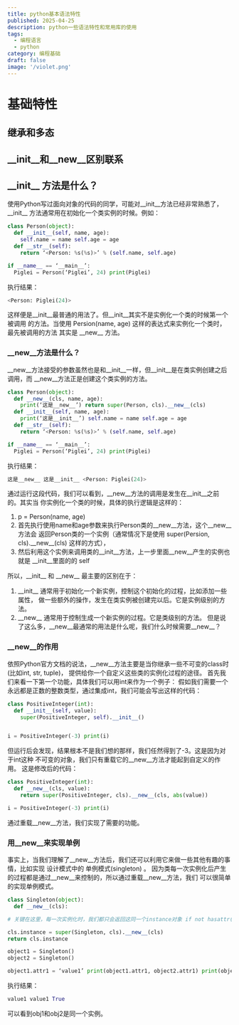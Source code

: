 ```yaml
---
title: python基本语法特性
published: 2025-04-25
description: python一些语法特性和常用库的使用
tags:
  - 编程语言
  - python
category: 编程基础
draft: false
image: '/violet.png'
---
```


# 基础特性

## 继承和多态




## \_\_init\_\_和\_\_new\_\_区别联系

##  \_\_init\_\_ 方法是什么？


使用Python写过面向对象的代码的同学，可能对\_\_init\_\_方法已经非常熟悉了，\_\_init\_\_ 方法通常用在初始化一个类实例的时候。例如：

```python
class Person(object):
  def __init__(self, name, age):
    self.name = name self.age = age
  def __str__(self):
    return ‘<Person: %s(%s)>’ % (self.name, self.age)

if __name__ == ‘__main__’:
  Piglei = Person(‘Piglei’, 24) print(Piglei)
```

执行结果：

```python
<Person: Piglei(24)>
```

这样便是\_\_init\_\_最普通的用法了。但\_\_init\_\_其实不是实例化一个类的时候第一个被调用 的方法。当使用 Persion(name, age) 这样的表达式来实例化一个类时，最先被调用的方法 其实是 \_\_new\_\_ 方法。

### \_\_new\_\_方法是什么？

\_\_new\_\_方法接受的参数虽然也是和\_\_init\_\_一样，但\_\_init\_\_是在类实例创建之后调用，而 \_\_new\_\_方法正是创建这个类实例的方法。

```python
class Person(object):
  def __new__(cls, name, age):
    print(‘这是__new__’) return super(Person, cls).__new__(cls)
  def __init__(self, name, age):
    print(‘这是__init__’) self.name = name self.age = age
  def __str__(self):
    return ‘<Person: %s(%s)>’ % (self.name, self.age)

if __name__ == ‘__main__’:
  Piglei = Person(‘Piglei’, 24) print(Piglei)
```

执行结果：

```python
这是__new__ 这是__init__ <Person: Piglei(24)>
```

通过运行这段代码，我们可以看到，\_\_new\_\_方法的调用是发生在\_\_init\_\_之前的。其实当 你实例化一个类的时候，具体的执行逻辑是这样的：

1. p = Person(name, age)
2. 首先执行使用name和age参数来执行Person类的\_\_new\_\_方法，这个\_\_new\_\_方法会 返回Person类的一个实例（通常情况下是使用 super(Persion, cls).\_\_new\_\_(cls) 这样的方式），
3. 然后利用这个实例来调用类的\_\_init\_\_方法，上一步里面\_\_new\_\_产生的实例也就是 \_\_init\_\_里面的的 self
   
所以，\_\_init\_\_ 和 \_\_new\_\_ 最主要的区别在于： 

1. \_\_init\_\_ 通常用于初始化一个新实例，控制这个初始化的过程，比如添加一些属性， 做一些额外的操作，发生在类实例被创建完以后。它是实例级别的方法。
2. \_\_new\_\_ 通常用于控制生成一个新实例的过程。它是类级别的方法。 但是说了这么多，\_\_new\_\_最通常的用法是什么呢，我们什么时候需要\_\_new\_\_？

### \_\_new\_\_的作用

依照Python官方文档的说法，\_\_new\_\_方法主要是当你继承一些不可变的class时(比如int, str, tuple)， 提供给你一个自定义这些类的实例化过程的途径。 首先我们来看一下第一个功能，具体我们可以用int来作为一个例子： 假如我们需要一个永远都是正数的整数类型，通过集成int，我们可能会写出这样的代码：

```python
class PositiveInteger(int):
  def __init__(self, value):
    super(PositiveInteger, self).__init__()


i = PositiveInteger(-3) print(i)
```

但运行后会发现，结果根本不是我们想的那样，我们任然得到了-3。这是因为对于int这种 不可变的对象，我们只有重载它的\_\_new\_\_方法才能起到自定义的作用。 这是修改后的代码：

```python
class PositiveInteger(int):
  def __new__(cls, value):
    return super(PositiveInteger, cls).__new__(cls, abs(value))

i = PositiveInteger(-3) print(i)
```

通过重载\_\_new\_\_方法，我们实现了需要的功能。

### 用__new__来实现单例

事实上，当我们理解了\_\_new\_\_方法后，我们还可以利用它来做一些其他有趣的事情，比如实现 设计模式中的 单例模式(singleton) 。 因为类每一次实例化后产生的过程都是通过\_\_new\_\_来控制的，所以通过重载\_\_new\_\_方法，我们 可以很简单的实现单例模式。

```python
class Singleton(object):
  def __new__(cls):

# 关键在这里，每一次实例化时，我们都只会返回这同一个instance对象 if not hasattr(cls, ‘instance’):

cls.instance = super(Singleton, cls).__new__(cls)
return cls.instance

object1 = Singleton() 
object2 = Singleton()

object1.attr1 = ‘value1’ print(object1.attr1, object2.attr1) print(object1 is object2)
```

执行结果：

```python
value1 value1 True
```
可以看到obj1和obj2是同一个实例。

